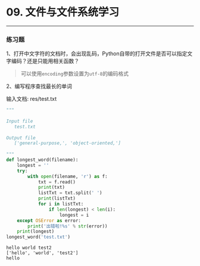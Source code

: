 # 09. 文件与文件系统学习
---
### 练习题

1、打开中文字符的文档时，会出现乱码，Python自带的打开文件是否可以指定文字编码？还是只能用相关函数？

> 可以使用`encoding`参数设置为`utf-8`的编码格式

2、编写程序查找最长的单词

输入文档: res/test.txt


```python
"""
   
Input file
   test.txt
   
Output file
   ['general-purpose,', 'object-oriented,']
   
"""
def longest_word(filename):
    longest = ''
    try:
        with open(filename, 'r') as f:
            txt = f.read()
            print(txt)
            listTxt = txt.split(' ')
            print(listTxt)
            for i in listTxt:
                if len(longest) < len(i):
                    longest = i
    except OSError as error:
        print('出错啦!%s' % str(error))
    print(longest)
longest_word('test.txt')
```

    hello world test2
    ['hello', 'world', 'test2']
    hello
    
